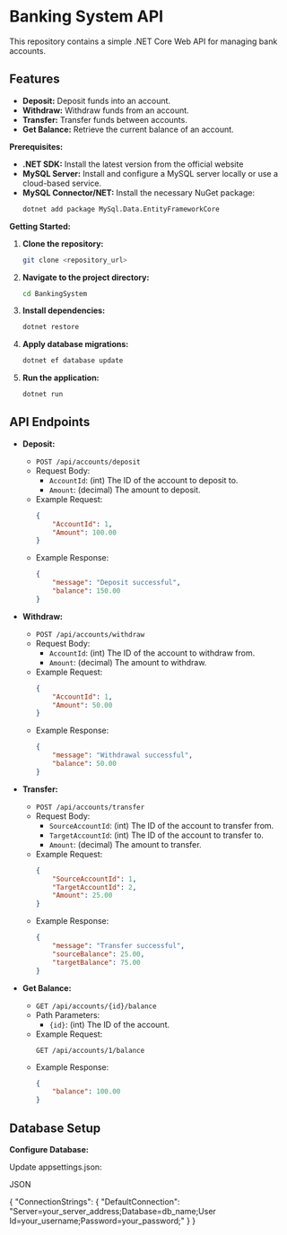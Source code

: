 # Banking System API

This repository contains a simple .NET Core Web API for managing bank accounts. 

## Features

* **Deposit:** Deposit funds into an account.
* **Withdraw:** Withdraw funds from an account.
* **Transfer:** Transfer funds between accounts.
* **Get Balance:** Retrieve the current balance of an account.


**Prerequisites:**

* **.NET SDK:** Install the latest version from the official website
* **MySQL Server:** Install and configure a MySQL server locally or use a cloud-based service.
* **MySQL Connector/NET:** Install the necessary NuGet package:
    ```bash
    dotnet add package MySql.Data.EntityFrameworkCore
    ```

**Getting Started:**

1. **Clone the repository:**
   ```bash
   git clone <repository_url>
2. **Navigate to the project directory:**
   ```Bash
   cd BankingSystem
3. **Install dependencies:**
   ```Bash
   dotnet restore
4. **Apply database migrations:**
   ```Bash
   dotnet ef database update
5. **Run the application:**
   ```Bash
   dotnet run
## API Endpoints

* **Deposit:**
    * `POST /api/accounts/deposit`
    * Request Body:
        * `AccountId`: (int) The ID of the account to deposit to.
        * `Amount`: (decimal) The amount to deposit.
    * Example Request:
        ```json
        {
            "AccountId": 1,
            "Amount": 100.00
        }
        ```
    * Example Response:
        ```json
        {
            "message": "Deposit successful",
            "balance": 150.00 
        }
        ```

* **Withdraw:**
    * `POST /api/accounts/withdraw`
    * Request Body:
        * `AccountId`: (int) The ID of the account to withdraw from.
        * `Amount`: (decimal) The amount to withdraw.
    * Example Request:
        ```json
        {
            "AccountId": 1,
            "Amount": 50.00
        }
        ```
    * Example Response:
        ```json
        {
            "message": "Withdrawal successful",
            "balance": 50.00 
        }
        ```

* **Transfer:**
    * `POST /api/accounts/transfer`
    * Request Body:
        * `SourceAccountId`: (int) The ID of the account to transfer from.
        * `TargetAccountId`: (int) The ID of the account to transfer to.
        * `Amount`: (decimal) The amount to transfer.
    * Example Request:
        ```json
        {
            "SourceAccountId": 1,
            "TargetAccountId": 2,
            "Amount": 25.00
        }
        ```
    * Example Response:
        ```json
        {
            "message": "Transfer successful",
            "sourceBalance": 25.00,
            "targetBalance": 75.00
        }
        ```

* **Get Balance:**
    * `GET /api/accounts/{id}/balance`
    * Path Parameters:
        * `{id}`: (int) The ID of the account.
    * Example Request:
        ```
        GET /api/accounts/1/balance
        ```
    * Example Response:
        ```json
        {
            "balance": 100.00
        }
        ```

## Database Setup

**Configure Database:**

Update appsettings.json:

JSON

{
  "ConnectionStrings": {
    "DefaultConnection": "Server=your_server_address;Database=db_name;User Id=your_username;Password=your_password;" 
  }
}


